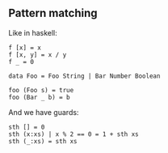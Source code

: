 ##  Pattern matching

Like in haskell:

    f [x] = x
    f [x, y] = x / y
    f _ = 0

    data Foo = Foo String | Bar Number Boolean

    foo (Foo s) = true
    foo (Bar _ b) = b

And we have guards:

    sth [] = 0
    sth (x:xs) | x % 2 == 0 = 1 + sth xs
    sth (_:xs) = sth xs

